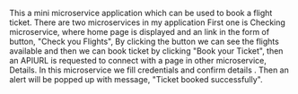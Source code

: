 This a mini microservice application which can be used to book a flight ticket.
There are two microservices in my application First one is Checking microservice, where home page is displayed and an link in the form of button, "Check you Flights",
By clicking the button we can see the flights available and then we can book ticket by clicking "Book your Ticket", then an APIURL is requested to connect with a page in other microservice, Details. In this microservice we fill credentials and confirm details . 
Then an alert will be popped up with message, "Ticket booked successfully".
